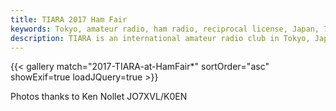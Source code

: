 ```yaml
---
title: TIARA 2017 Ham Fair
keywords: Tokyo, amateur radio, ham radio, reciprocal license, Japan, 7J1YAA
description: TIARA is an international amateur radio club in Tokyo, Japan.
---
```


{{< gallery match="2017-TIARA-at-HamFair*" sortOrder="asc" showExif=true loadJQuery=true >}}

Photos thanks to Ken Nollet JO7XVL/K0EN
